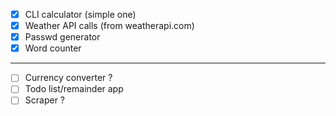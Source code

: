 - [x] CLI calculator (simple one)
- [x] Weather API calls (from weatherapi.com) 
- [x] Passwd generator 
- [x] Word counter 
---
- [ ] Currency converter ?
- [ ] Todo list/remainder app
- [ ] Scraper ?